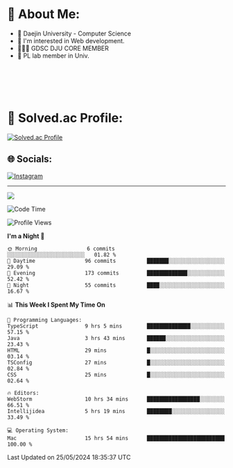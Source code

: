 # 💫 About Me:

<ul>
 <li> 🏫 Daejin University - Computer Science </li>
 <li> 👀 I'm interested in Web development.</li>
 <li> 🧑🏻‍💻 GDSC DJU CORE MEMBER </li>
 <li> 🧪 PL lab member in Univ. </li>
</ul>


<br><br>





<br>

# 💯 Solved.ac Profile: 
[![Solved.ac Profile](http://mazassumnida.wtf/api/v2/generate_badge?boj=jieunsse)](https://solved.ac/jieunsse/)
<br>


## 🌐 Socials:
[![Instagram](https://img.shields.io/badge/Instagram-%23E4405F.svg?logo=Instagram&logoColor=white)](https://instagram.com/jieunsse) 

---

[![](https://visitcount.itsvg.in/api?id=Jayden&label=Profile%20Views&color=3&icon=7&pretty=true)](https://visitcount.itsvg.in)


<!-- Proudly created with GPRM ( https://gprm.itsvg.in ) -->


<!--START_SECTION:waka-->
![Code Time](http://img.shields.io/badge/Code%20Time-473%20hrs%2016%20mins-blue)

![Profile Views](http://img.shields.io/badge/Profile%20Views-0-blue)

**I'm a Night 🦉** 

```text
🌞 Morning                6 commits           ░░░░░░░░░░░░░░░░░░░░░░░░░   01.82 % 
🌆 Daytime                96 commits          ███████░░░░░░░░░░░░░░░░░░   29.09 % 
🌃 Evening                173 commits         █████████████░░░░░░░░░░░░   52.42 % 
🌙 Night                  55 commits          ████░░░░░░░░░░░░░░░░░░░░░   16.67 % 
```


📊 **This Week I Spent My Time On** 

```text
💬 Programming Languages: 
TypeScript               9 hrs 5 mins        ██████████████░░░░░░░░░░░   57.15 % 
Java                     3 hrs 43 mins       ██████░░░░░░░░░░░░░░░░░░░   23.43 % 
HTML                     29 mins             █░░░░░░░░░░░░░░░░░░░░░░░░   03.14 % 
TSConfig                 27 mins             █░░░░░░░░░░░░░░░░░░░░░░░░   02.84 % 
CSS                      25 mins             █░░░░░░░░░░░░░░░░░░░░░░░░   02.64 % 

🔥 Editors: 
WebStorm                 10 hrs 34 mins      █████████████████░░░░░░░░   66.51 % 
Intellijidea             5 hrs 19 mins       ████████░░░░░░░░░░░░░░░░░   33.49 % 

💻 Operating System: 
Mac                      15 hrs 54 mins      █████████████████████████   100.00 % 
```


 Last Updated on 25/05/2024 18:35:37 UTC
<!--END_SECTION:waka-->
